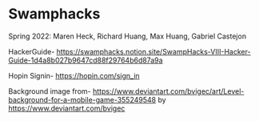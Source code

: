 # Swamphacks
Spring 2022: Maren Heck, Richard Huang, Max Huang, Gabriel Castejon

HackerGuide- https://swamphacks.notion.site/SwampHacks-VIII-Hacker-Guide-1d4a8b027b9647cd88f29764b6d87a9a

Hopin Signin- https://hopin.com/sign_in

Background image from- https://www.deviantart.com/bvigec/art/Level-background-for-a-mobile-game-355249548 by https://www.deviantart.com/bvigec
